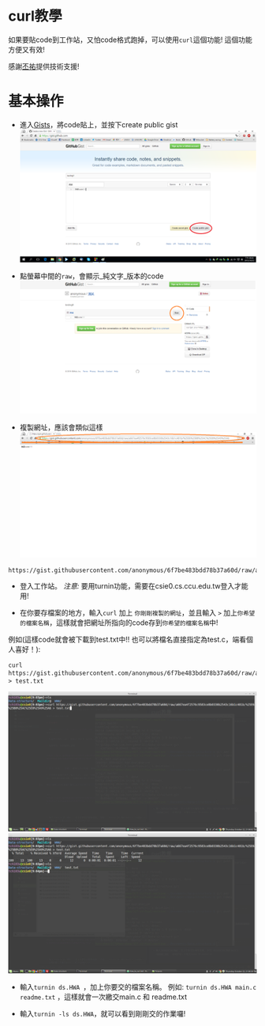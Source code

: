 # curl教學

如果要貼code到工作站，又怕code格式跑掉，可以使用`curl`這個功能! 這個功能方便又有效!

感謝[丕祐](https://github.com/BeMg "丕佑的github")提供技術支援!

# 基本操作

* 進入[Gists](https://gist.github.com/ "Gists from github")，將code貼上，並按下create public gist
![Gists](https://github.com/henrybear327/Data-structure/blob/master/Tutorial/Curl/gists.png)

* 點螢幕中間的`raw`，會顯示_純文字_版本的code
![Raw](https://github.com/henrybear327/Data-structure/blob/master/Tutorial/Curl/raw.png)

* 複製網址，應該會類似這樣
![Link](https://github.com/henrybear327/Data-structure/blob/master/Tutorial/Curl/link.png)

```
https://gist.githubusercontent.com/anonymous/6f7be483bdd78b37a60d/raw/a667ea4f2576c9583ce8b0330b2543c16b1c481b/%25E6%25B8%25AC%25E8%25A9%25A6
```

* 登入工作站。 _注意:_ 要用turnin功能，需要在csie0.cs.ccu.edu.tw登入才能用!

* 在你要存檔案的地方，輸入`curl` 加上 `你剛剛複製的網址`，並且輸入 ` > `
加上`你希望的檔案名稱`，這樣就會把網址所指向的code存到`你希望的檔案名稱`中!

例如(這樣code就會被下載到test.txt中!! 也可以將檔名直接指定為test.c，端看個人喜好！):

```
curl https://gist.githubusercontent.com/anonymous/6f7be483bdd78b37a60d/raw/a667ea4f2576c9583ce8b0330b2543c16b1c481b/%25E6%25B8%25AC%25E8%25A9%25A6 > test.txt
```
![Curl terminal](https://github.com/henrybear327/Data-structure/blob/master/Tutorial/Curl/curl%20terminal.png)
![Downloaded txt](https://github.com/henrybear327/Data-structure/blob/master/Tutorial/Curl/test.txt.png)

* 輸入`turnin ds.HWA `，加上你要交的檔案名稱。 例如: `turnin ds.HWA main.c readme.txt` ，這樣就會一次繳交main.c 和 readme.txt

* 輸入`turnin -ls ds.HWA`，就可以看到剛剛交的作業囉!
